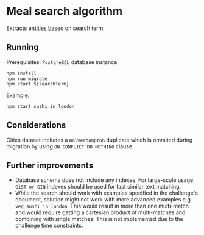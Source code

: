 # Meal search algorithm

Extracts entities based on search term.

## Running
Prerequisites: `PostgreSQL` database instance.

```
npm install
npm run migrate
npm start ${searchTerm}
```
Example:
```
npm start sushi in london
```

## Considerations

Cities dataset includes a `Wolverhampton` duplicate which is ommited during migration by using `ON CONFLICT DO NOTHING` clause.

## Further improvements
- Database schema does not include any indexes. For large-scale usage, `GiST or GIN` indexes should be used for fast similar text matching.
- While the search should work with examples specified in the challenge's document, solution might not work with more advanced examples e.g. `veg sushi in london`. This would result in more than one multi-match and would require getting a cartesian product of multi-matches and combining with single matches. This is not implemented due to the challenge time constraints.